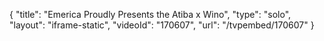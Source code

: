 {
    "title": "Emerica Proudly Presents the Atiba x Wino",
    "type": "solo",
    "layout": "iframe-static",
    "videoId": "170607",
    "url": "\/tvpembed\/170607"
}